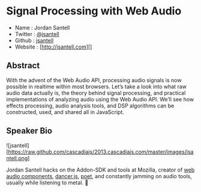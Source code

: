 # Signal Processing with Web Audio

* Name      : Jordan Santell
* Twitter   : [@jsantell][]
* Github    : [jsantell][]
* Website   : [http://jsantell.com][]

## Abstract

With the advent of the Web Audio API, processing audio signals is now
possible in realtime within most browsers. Let’s take a look into what
raw audio data actually is, the theory behind signal processing, and
practical implementations of analyzing audio using the Web Audio API.
We’ll see how effects processing, audio analysis tools, and DSP algorithms
can be constructed, used, and shared all in JavaScript.


## Speaker Bio

![jsantell][https://raw.github.com/cascadiajs/2013.cascadiajs.com/master/images/jsantell.png]

Jordan Santell hacks on the Addon-SDK and tools at Mozilla, creator of [web audio components](http://github.com/web-audio-components), [dancer.js](http://github.com/jsantell/dancer.js), [poet](http://github.com/jsantell/poet), and constantly jamming on audio tools, usually while listening to metal. :metal:

[@jsantell]:http://twitter.com/jsantell
[jsantell]:http://github.com/jsantell
[jsantell.com]:http://jsantell.com

